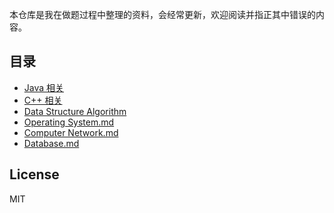 本仓库是我在做题过程中整理的资料，会经常更新，欢迎阅读并指正其中错误的内容。

## 目录

- [Java 相关](1.%20Java.md)
- [C++ 相关](2.%20C++.md)
- [Data Structure Algorithm](3.%20Data%20Structure%20Algorithm.md)
- [Operating System.md](4.%20Operating%20System.md)
- [Computer Network.md](5.%20Computer%20Network.md)
- [Database.md](6.%20Database.md)

## License

MIT